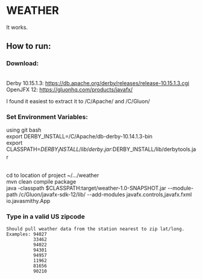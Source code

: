 # WEATHER
It works.

## How to run:
    
### Download:
  <br/>Derby 10.15.1.3: https://db.apache.org/derby/releases/release-10.15.1.3.cgi
  <br/>OpenJFX 12: https://gluonhq.com/products/javafx/
  
  I found it easiest to extract it to /C/Apache/ and /C/Gluon/
  
### Set Environment Variables:
  using git bash
 <br/>export DERBY_INSTALL=/C/Apache/db-derby-10.14.1.3-bin
 <br/>export CLASSPATH=$DERBY_INSTALL/lib/derby.jar:$DERBY_INSTALL/lib/derbytools.jar
  
  <br/>cd to location of project ~/.../weather
  <br/>mvn clean compile package
  <br/>java -classpath $CLASSPATH:target/weather-1.0-SNAPSHOT.jar --module-path /c/Gluon/javafx-sdk-12/lib/ --add-modules javafx.controls,javafx.fxml io.javasmithy.App
  
  ### Type in a valid US zipcode
    Should pull weather data from the station nearest to zip lat/long.
    Examples: 94027
              33462
              94022
              94301
              94957
              11962
              81656
              90210
              
